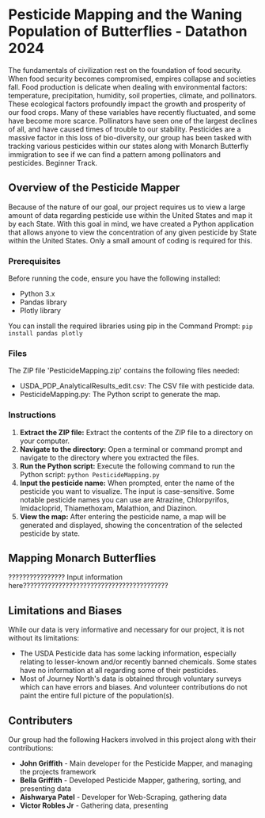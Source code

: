 # Pesticide Mapping and the Waning Population of Butterflies - Datathon 2024
The fundamentals of civilization rest on the foundation of food security. When food security becomes compromised, empires collapse and societies fall. Food production is delicate when dealing with environmental factors: temperature, precipitation, humidity, soil properties, climate, and pollinators. These ecological factors profoundly impact the growth and prosperity of our food crops. Many of these variables have recently fluctuated, and some have become more scarce. Pollinators have seen one of the largest declines of all, and have caused times of trouble to our stability. Pesticides are a massive factor in this loss of bio-diversity, our group has been tasked with tracking various pesticides within our states along with Monarch Butterfly immigration to see if we can find a pattern among pollinators and pesticides. Beginner Track.

## Overview of the Pesticide Mapper
Because of the nature of our goal, our project requires us to view a large amount of data regarding pesticide use within the United States and map it by each State. With this goal in mind, we have created a Python application that allows anyone to view the concentration of any given pesticide by State within the United States. Only a small amount of coding is required for this.

### Prerequisites
Before running the code, ensure you have the following installed:
- Python 3.x
- Pandas library
- Plotly library

You can install the required libraries using pip in the Command Prompt: ```pip install pandas plotly```

### Files
The ZIP file 'PesticideMapping.zip' contains the following files needed:
- USDA_PDP_AnalyticalResults_edit.csv: The CSV file with pesticide data.
- PesticideMapping.py: The Python script to generate the map.

### Instructions 
1. **Extract the ZIP file:** Extract the contents of the ZIP file to a directory on your computer.
2. **Navigate to the directory:** Open a terminal or command prompt and navigate to the directory where you extracted the files.
3. **Run the Python script:** Execute the following command to run the Python script: ```python PesticideMapping.py```
4. **Input the pesticide name:** When prompted, enter the name of the pesticide you want to visualize. The input is case-sensitive. Some notable pesticide names you can use are Atrazine, Chlorpyrifos, Imidacloprid, Thiamethoxam, Malathion, and Diazinon.
5. **View the map:** After entering the pesticide name, a map will be generated and displayed, showing the concentration of the selected pesticide by state.

## Mapping Monarch Butterflies
???????????????? Input information here?????????????????????????????????????????

## Limitations and Biases
While our data is very informative and necessary for our project, it is not without its limitations:
- The USDA Pesticide data has some lacking information, especially relating to lesser-known and/or recently banned chemicals. Some states have no information at all regarding some of their pesticides.
- Most of Journey North's data is obtained through voluntary surveys which can have errors and biases. And volunteer contributions do not paint the entire full picture of the population(s).


## Contributers
Our group had the following Hackers involved in this project along with their contributions:
- **John Griffith** - Main developer for the Pesticide Mapper, and managing the projects framework
- **Bella Griffith** - Developed Pesticide Mapper, gathering, sorting, and presenting data
- **Aishwarya Patel** - Developer for Web-Scraping, gathering data
- **Victor Robles Jr** - Gathering data, presenting
